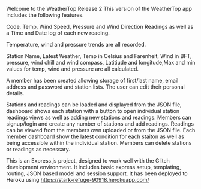 Welcome to the WeatherTop Release 2 This version of the WeatherTop app includes the following features.

Code, Temp, Wind Speed, Pressure and Wind Direction Readings as well as a Time and Date log of each new reading.

Temperature, wind and pressure trends are all recorded.

Station Name, Latest Weather, Temp in Celsius and Farenheit, Wind in BFT, pressure, wind chill and wind compass, Latitiude and longitude,Max and min values for temp, wind and pressure are all calculated.

A member has been created allowing storage of first/last name, email address and password and station lists. The user can edit their personal details.

Stations and readings can be loaded and displayed from the JSON file, dashboard shows each station with a button to open individual station readings views as well as adding new stations and readings. Members can signup/login and create any number of stations and add readings. Readings can be viewed from the members own uploaded or from the JSON file. Each member dashboard show the latest condition for each staiton as well as being accessible within the individual station. Members can delete stations or readings as necessary.

This is an Express.js project, designed to work well with the Glitch development environment. It includes basic express setup, templating, routing, JSON based model and session support. It has been deployed to Heroku using https://stark-refuge-90918.herokuapp.com/

